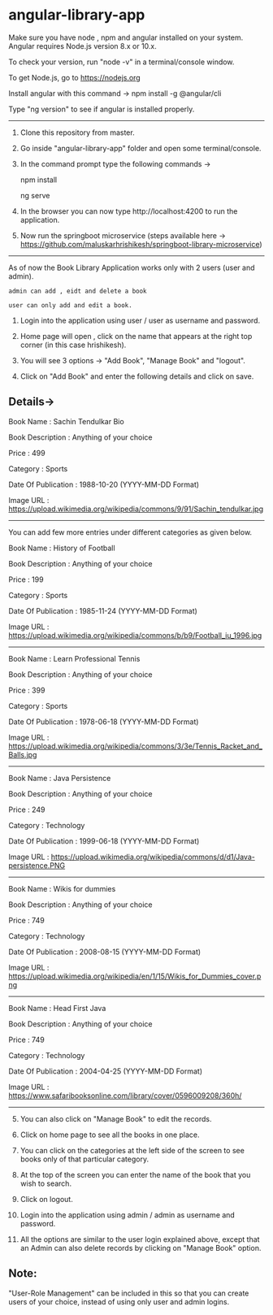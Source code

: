# angular-library-app

Make sure you have node , npm and angular installed on your system.
Angular requires Node.js version 8.x or 10.x.

To check your version, run "node -v" in a terminal/console window.

To get Node.js, go to https://nodejs.org

Install angular with this command -> npm install -g @angular/cli

Type "ng version" to see if angular is installed properly.

-------------------------------------------------------------------------------------------------

1) Clone this repository from master.

2) Go inside "angular-library-app" folder and open some terminal/console.

3) In the command prompt type the following commands ->

      npm install

      ng serve

4) In the browser you can now type http://localhost:4200 to run the application.

5) Now run the springboot microservice (steps available here -> https://github.com/maluskarhrishikesh/springboot-library-microservice)

--------------------------------------------------------------------------------------------------

As of now the Book Library Application works only with 2 users (user and admin).

    admin can add , eidt and delete a book

    user can only add and edit a book.

1) Login into the application using user / user as username and password.

2) Home page will open , click on the name that appears at the right top corner (in this case hrishikesh).

3) You will see 3 options -> "Add Book", "Manage Book" and "logout".

4) Click on "Add Book" and enter the following details and click on save.

Details->
----------
  Book Name : Sachin Tendulkar Bio
  
  Book Description : Anything of your choice
  
  Price : 499
  
  Category : Sports
  
  Date Of Publication : 1988-10-20 (YYYY-MM-DD Format)
  
  Image URL : https://upload.wikimedia.org/wikipedia/commons/9/91/Sachin_tendulkar.jpg
  
  ----------

You can add few more entries under different categories as given below.

  Book Name : History of Football
  
  Book Description : Anything of your choice
  
  Price : 199
  
  Category : Sports
  
  Date Of Publication : 1985-11-24 (YYYY-MM-DD Format)
  
  Image URL : https://upload.wikimedia.org/wikipedia/commons/b/b9/Football_iu_1996.jpg

  ----------

  Book Name : Learn Professional Tennis
  
  Book Description : Anything of your choice
  
  Price : 399
  
  Category : Sports
  
  Date Of Publication : 1978-06-18 (YYYY-MM-DD Format)
  
  Image URL : https://upload.wikimedia.org/wikipedia/commons/3/3e/Tennis_Racket_and_Balls.jpg
  
  ----------

  Book Name : Java Persistence
  
  Book Description : Anything of your choice
  
  Price : 249
  
  Category : Technology
  
  Date Of Publication : 1999-06-18 (YYYY-MM-DD Format)
  
  Image URL : https://upload.wikimedia.org/wikipedia/commons/d/d1/Java-persistence.PNG
  
  ----------
  
  Book Name : Wikis for dummies
  
  Book Description : Anything of your choice
  
  Price : 749
  
  Category : Technology
  
  Date Of Publication : 2008-08-15 (YYYY-MM-DD Format)
  
  Image URL : https://upload.wikimedia.org/wikipedia/en/1/15/Wikis_for_Dummies_cover.png
  
  ----------

  Book Name : Head First Java
  
  Book Description : Anything of your choice
  
  Price : 749
  
  Category : Technology
  
  Date Of Publication : 2004-04-25 (YYYY-MM-DD Format)
  
  Image URL : https://www.safaribooksonline.com/library/cover/0596009208/360h/
  
  ----------


 5) You can also click on "Manage Book" to edit the records.
 
 6) Click on home page to see all the books in one place.
 
 7) You can click on the categories at the left side of the screen to see books only of that particular category. 
 
 8) At the top of the screen you can enter the name of the book that you wish to search.
 
 9) Click on logout.
 
 10) Login into the application using admin / admin as username and password. 
 
 11) All the options are similar to the user login explained above, except that an Admin can also delete records by clicking on "Manage Book" option.



Note:
-----
"User-Role Management" can be included in this so that you can create users of your choice, instead of using only user and admin logins.






